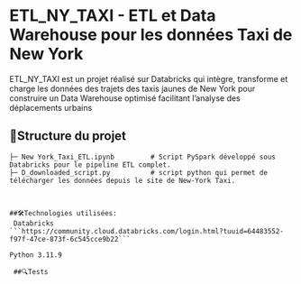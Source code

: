 # ETL_NY_TAXI - ETL et Data Warehouse pour les données Taxi de New York

ETL_NY_TAXI est un projet réalisé sur Databricks qui intègre, transforme et charge les données des trajets des taxis jaunes de New York pour construire un Data Warehouse optimisé facilitant l’analyse des déplacements urbains


## 📂Structure du projet
```ETL_NY_TAXI/
├─ New York_Taxi_ETL.ipynb         # Script PySpark développé sous Databricks pour le pipeline ETL complet.
├─ D_downloaded_script.py          # script python qui permet de télécharger les données depuis le site de New-York Taxi.



##🛠️Technologies utilisées:
 Databricks
```https://community.cloud.databricks.com/login.html?tuuid=64483552-f97f-47ce-873f-6c545cce9b22```

Python 3.11.9

 ##🔍Tests
